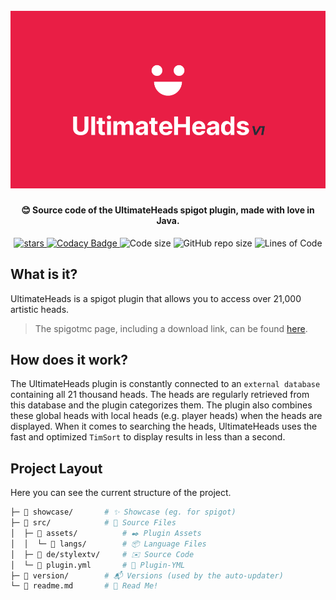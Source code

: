 <h1 align="center">
  <br>
  <img src="https://raw.githubusercontent.com/StylexTV/UltimateHeads/main/showcase/socials/cover.png">
  <br>
</h1>

<h4 align="center">😊 Source code of the UltimateHeads spigot plugin, made with love in Java.</h4>

<p align="center">
  <a href="https://GitHub.com/StylexTV/UltimateHeads/stargazers/">
    <img alt="stars" src="https://img.shields.io/github/stars/StylexTV/UltimateHeads.svg?color=ffdd00"/>
  </a>
  <a href="https://www.codacy.com/gh/StylexTV/UltimateHeads/dashboard?utm_source=github.com&amp;utm_medium=referral&amp;utm_content=StylexTV/UltimateHeads&amp;utm_campaign=Badge_Grade">
    <img alt="Codacy Badge" src="https://app.codacy.com/project/badge/Grade/5bb1a38f161b4298ad8fd6fa853b7403"/>
  </a>
  <a>
    <img alt="Code size" src="https://img.shields.io/github/languages/code-size/StylexTV/UltimateHeads.svg"/>
  </a>
  <a>
    <img alt="GitHub repo size" src="https://img.shields.io/github/repo-size/StylexTV/UltimateHeads.svg"/>
  </a>
  <a>
    <img alt="Lines of Code" src="https://tokei.rs/b1/github/StylexTV/UltimateHeads?category=code"/>
  </a>
</p>

## What is it?
UltimateHeads is a spigot plugin that allows you to access over 21,000 artistic heads.
> The spigotmc page, including a download link, can be found [here](https://www.spigotmc.org/resources/%E2%9A%A1-ultimateheads-%E2%9A%A1-an-enormous-head-collection-1-8-8-1-16-4.85797/).

## How does it work?
The UltimateHeads plugin is constantly connected to an `external database` containing all 21 thousand heads. The heads are regularly retrieved from this database and the plugin categorizes them. The plugin also combines these global heads with local heads (e.g. player heads) when the heads are displayed. When it comes to searching the heads, UltimateHeads uses the fast and optimized `TimSort` to display results in less than a second.

## Project Layout
Here you can see the current structure of the project.

```bash
├─ 📂 showcase/       # ✨ Showcase (eg. for spigot)
├─ 📂 src/            # 🌟 Source Files
│  ├─ 📂 assets/          # ✒️ Plugin Assets
│  │  └─ 📂 langs/        # 📦 Language Files
│  ├─ 📂 de/stylextv/     # ✉️ Source Code
│  └─ 📄 plugin.yml       # 📌 Plugin-YML
├─ 📂 version/        # 📬 Versions (used by the auto-updater)
└─ 📃 readme.md       # 📖 Read Me!
```
